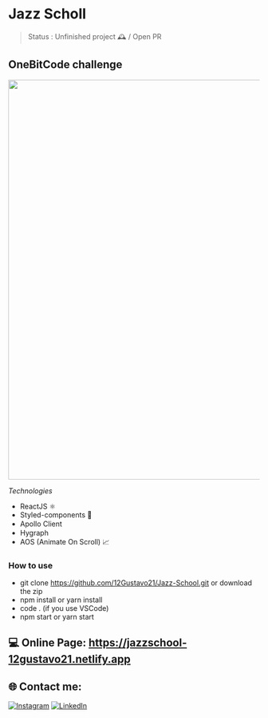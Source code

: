 # Jazz Scholl

> Status : Unfinished project 🕰️ / Open PR

## OneBitCode challenge

<img width ='800px' src ='./src/assets/gifs/Recording.gif' />

_Technologies_

- ReactJS ⚛️
- Styled-components 💅
- Apollo Client <img width ='15px' src ='https://www.apollographql.com/favicon.ico' />
- Hygraph <img width ='15px' src ='https://app.hygraph.com/icon-700-r-48.png' />
- AOS (Animate On Scroll) 📈

### How to use

- git clone https://github.com/12Gustavo21/Jazz-School.git or download the zip
- npm install or yarn install
- code . (if you use VSCode)
- npm start or yarn start

## 💻 Online Page: https://jazzschool-12gustavo21.netlify.app

## 🌐 Contact me:
[![Instagram](https://img.shields.io/badge/Instagram-%23E4405F.svg?logo=Instagram&logoColor=white)](https://instagram.com/gualmda) [![LinkedIn](https://img.shields.io/badge/LinkedIn-%230077B5.svg?logo=linkedin&logoColor=white)](https://www.linkedin.com/in/12gustavo21)
